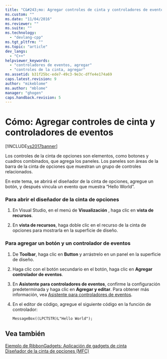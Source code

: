 ```yaml
---
title: "C&#243;mo: Agregar controles de cinta y controladores de eventos | Microsoft Docs"
ms.custom: ""
ms.date: "11/04/2016"
ms.reviewer: ""
ms.suite: ""
ms.technology: 
  - "devlang-cpp"
ms.tgt_pltfrm: ""
ms.topic: "article"
dev_langs: 
  - "C++"
helpviewer_keywords: 
  - "controladores de eventos, agregar"
  - "controles de la cinta, agregar"
ms.assetid: b31f25bc-ede7-49c3-9e3c-dffe4e174a69
caps.latest.revision: 9
author: "mikeblome"
ms.author: "mblome"
manager: "ghogen"
caps.handback.revision: 5
---
```

# C&#243;mo: Agregar controles de cinta y controladores de eventos
[!INCLUDE[vs2017banner](../assembler/inline/includes/vs2017banner.md)]

Los controles de la cinta de opciones son elementos, como botones y cuadros combinados, que agrega los paneles.  Los paneles son áreas de la barra de la cinta de opciones que muestran un grupo de controles relacionados.  
  
 En este tema, se abrirá el diseñador de la cinta de opciones, agregue un botón, y después vincula un evento que muestra “Hello World”.  
  
### Para abrir el diseñador de la cinta de opciones  
  
1.  En Visual Studio, en el menú de **Visualización** , haga clic en **vista de recursos**.  
  
2.  En **vista de recursos**, haga doble clic en el recurso de la cinta de opciones para mostrarla en la superficie de diseño.  
  
### Para agregar un botón y un controlador de eventos  
  
1.  De **Toolbar**, haga clic en **Button** y arrástrelo en un panel en la superficie de diseño.  
  
2.  Haga clic con el botón secundario en el botón, haga clic en **Agregar controlador de eventos**.  
  
3.  En **Asistente para controladores de eventos**, confirme la configuración predeterminada y haga clic en **Agregar y editar**.  Para obtener más información, vea [Asistente para controladores de eventos](../ide/event-handler-wizard.md).  
  
4.  En el editor de código, agregue el siguiente código en la función de controlador:  
  
    ```  
    MessageBox((LPCTSTR)L"Hello World");  
    ```  
  
## Vea también  
 [Ejemplo de RibbonGadgets: Aplicación de gadgets de cinta](../top/visual-cpp-samples.md)   
 [Diseñador de la cinta de opciones \(MFC\)](../mfc/ribbon-designer-mfc.md)